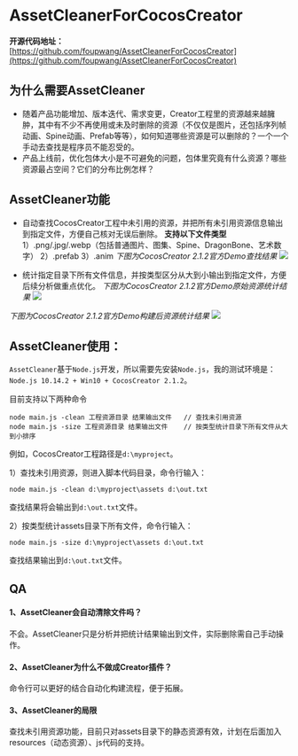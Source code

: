 # AssetCleanerForCocosCreator
**开源代码地址：**[https://github.com/foupwang/AssetCleanerForCocosCreator](https://github.com/foupwang/AssetCleanerForCocosCreator)
## 为什么需要AssetCleaner
- 随着产品功能增加、版本迭代、需求变更，Creator工程里的资源越来越臃肿，其中有不少不再使用或未及时删除的资源（不仅仅是图片，还包括序列帧动画、Spine动画、Prefab等等），如何知道哪些资源是可以删除的？一个一个手动去查找是程序员不能忍受的。
- 产品上线前，优化包体大小是不可避免的问题，包体里究竟有什么资源？哪些资源最占空间？它们的分布比例怎样？

## AssetCleaner功能
- 自动查找CocosCreator工程中未引用的资源，并把所有未引用资源信息输出到指定文件，方便自己核对无误后删除。
**支持以下文件类型**
  1）.png/.jpg/.webp（包括普通图片、图集、Spine、DragonBone、艺术数字）
  2）.prefab
  3）.anim
*下图为CocosCreator 2.1.2官方Demo查找结果*
![](http://47.104.72.146/wp-content/uploads/2019/09/clean.png)

- 统计指定目录下所有文件信息，并按类型区分从大到小输出到指定文件，方便后续分析做重点优化。
*下图为CocosCreator 2.1.2官方Demo原始资源统计结果*
![](http://47.104.72.146/wp-content/uploads/2019/09/size1.png)

*下图为CocosCreator 2.1.2官方Demo构建后资源统计结果*
![](http://47.104.72.146/wp-content/uploads/2019/09/size2.png)
## AssetCleaner使用：
`AssetCleaner`基于`Node.js`开发，所以需要先安装`Node.js`，我的测试环境是：`Node.js 10.14.2 + Win10 + CocosCreator 2.1.2`。

目前支持以下两种命令
```
node main.js -clean 工程资源目录 结果输出文件  	// 查找未引用资源
node main.js -size 工程资源目录 结果输出文件	// 按类型统计目录下所有文件从大到小排序
```
例如，CocosCreator工程路径是`d:\myproject`。

1）查找未引用资源，则进入脚本代码目录，命令行输入：
```
node main.js -clean d:\myproject\assets d:\out.txt
```
查找结果将会输出到`d:\out.txt`文件。

2）按类型统计assets目录下所有文件，命令行输入：
```
node main.js -size d:\myproject\assets d:\out.txt
```
查找结果输出到`d:\out.txt`文件。

## QA
#### 1、AssetCleaner会自动清除文件吗？
不会。AssetCleaner只是分析并把统计结果输出到文件，实际删除需自己手动操作。
#### 2、AssetCleaner为什么不做成Creator插件？
命令行可以更好的结合自动化构建流程，便于拓展。
#### 3、AssetCleaner的局限
查找未引用资源功能，目前只对assets目录下的静态资源有效，计划在后面加入resources（动态资源）、js代码的支持。
